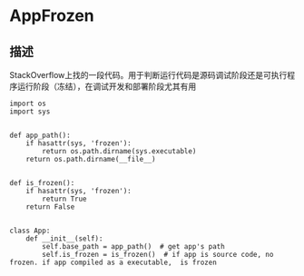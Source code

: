 # AppFrozen

## 描述

StackOverflow上找的一段代码。用于判断运行代码是源码调试阶段还是可执行程序运行阶段（冻结），在调试开发和部署阶段尤其有用

```
import os
import sys


def app_path():
    if hasattr(sys, 'frozen'):
        return os.path.dirname(sys.executable)
    return os.path.dirname(__file__)


def is_frozen():
    if hasattr(sys, 'frozen'):
        return True
    return False


class App:
    def __init__(self):
        self.base_path = app_path()  # get app's path
        self.is_frozen = is_frozen()  # if app is source code, no frozen. if app compiled as a executable,  is frozen

```



